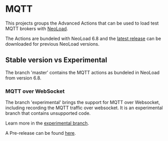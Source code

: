 # MQTT 

This projects groups the Advanced Actions that can be used to load test MQTT brokers with [NeoLoad](https://www.neotys.com/neoload/overview).

The Actions are bundeled with NeoLoad 6.8 and the [latest release](https://github.com/Neotys-Labs/MQTT/releases/latest) can be downloaded for previous NeoLoad versions.

## Stable version vs Experimental

The branch 'master' contains the MQTT actions as bundeled in NeoLoad from version 6.8.

### MQTT over WebSocket

The branch 'experimental' brings the support for MQTT over Websocket, including recording the MQTT traffic over websocket.
It is an experimental branch that contains unsupported code.

Learn more in the [experimental branch](https://github.com/Neotys-Labs/MQTT/tree/experimental).

A Pre-release can be found [here](https://github.com/Neotys-Labs/MQTT/releases/tag/0.0.1).





 

